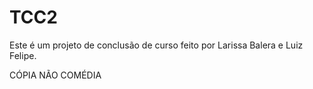 # TCC2

Este é um projeto de conclusão de curso feito por Larissa Balera e Luiz Felipe.

CÓPIA NÃO COMÉDIA

